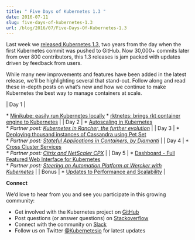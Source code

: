 ```yaml
---
title: " Five Days of Kubernetes 1.3 "
date: 2016-07-11
slug: five-days-of-kubernetes-1.3
url: /blog/2016/07/Five-Days-Of-Kubernetes-1.3
---
```

Last week we [released Kubernetes 1.3](https://kubernetes.io/blog/2016/07/kubernetes-1.3-bridging-cloud-native-and-enterprise-workloads), two years from the day when the first Kubernetes commit was pushed to GitHub. Now 30,000+ commits later from over 800 contributors, this 1.3 releases is jam packed with updates driven by feedback from users.  

While many new improvements and features have been added in the latest release, we’ll be highlighting several that stand-out. Follow along and read these in-depth posts on what’s new and how we continue to make Kubernetes the best way to manage containers at scale.&nbsp;  


|
Day 1
 |

\* [Minikube: easily run Kubernetes locally](https://kubernetes.io/blog/2016/07/minikube-easily-run-kubernetes-locally)
\* [rktnetes: brings rkt container engine to Kubernetes](https://kubernetes.io/blog/2016/07/rktnetes-brings-rkt-container-engine-to-Kubernetes)
 |
|
Day 2
 |
\* [Autoscaling in Kubernetes](https://kubernetes.io/blog/2016/07/autoscaling-in-kubernetes)  
\* _Partner post: [Kubernetes in Rancher, the further evolution](https://kubernetes.io/blog/2016/07/kubernetes-in-rancher-further-evolution)_
 |
|
Day 3
 |
\* [Deploying thousand instances of Cassandra using Pet Set](https://kubernetes.io/blog/2016/07/thousand-instances-of-cassandra-using-kubernetes-pet-set)  
\* _Partner post: [Stateful Applications in Containers, by Diamanti](https://kubernetes.io/blog/2016/07/stateful-applications-in-containers-kubernetes)_
 |
|
Day 4
 |
\* [Cross Cluster Services](https://kubernetes.io/blog/2016/07/cross-cluster-services)  
_\* Partner post: [Citrix and NetScaler CPX](https://kubernetes.io/blog/2016/07/Citrix-NetScaler-and-Kubernetes)_
 |
|
Day 5
 |
\* [Dashboard - Full Featured Web Interface for Kubernetes](https://kubernetes.io/blog/2016/07/dashboard-web-interface-for-kubernetes)  
\* _Partner post: [Steering an Automation Platform at Wercker with Kubernetes](https://kubernetes.io/blog/2016/07/automation-platform-at-wercker-with-kubernetes)_
 |
|
Bonus
 |
\* [Updates to Performance and Scalability](https://kubernetes.io/blog/2016/07/kubernetes-updates-to-performance-and-scalability-in-1.3)
 |



**Connect**  


We’d love to hear from you and see you participate in this growing community:

- Get involved with the Kubernetes project on [GitHub](https://github.com/kubernetes/kubernetes)&nbsp;
- Post questions (or answer questions) on [Stackoverflow](https://stackoverflow.com/questions/tagged/kubernetes)&nbsp;
- Connect with the community on [Slack](http://slack.kubernetes.io/)
- Follow us on Twitter [@Kubernetesio](https://twitter.com/kubernetesio) for latest updates
